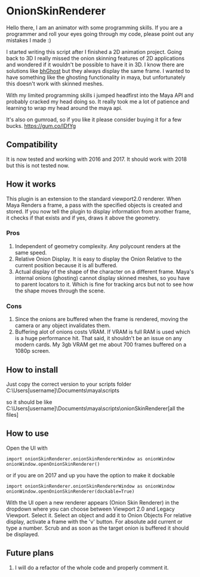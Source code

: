 # OnionSkinRenderer

Hello there, I am an animator with some programming skills. If you are a programmer and roll your eyes going through my code, please point out any mistakes I made :)

I started writing this script after I finished a 2D animation project. Going back to 3D I really missed
the onion skinning features of 2D applications and wondered if it wouldn't be possible to have it in 3D.
I know there are solutions like [bhGhost](http://www.graphite9.com/MayaDownloads.html) but they always display the same frame. I wanted to have something like the ghosting functionality in maya, but unfortunately this doesn't work with skinned meshes.

With my limited programming skills i jumped headfirst into the Maya API and probably cracked my head doing so.
It really took me a lot of patience and learning to wrap my head around the maya api.

It's also on gumroad, so if you like it please consider buying it for a few bucks.
https://gum.co/IDfYg


## Compatibility
It is now tested and working with 2016 and 2017. It should work with 2018 but this is not tested now.

## How it works
This plugin is an extension to the standard viewport2.0 renderer. When Maya Renders a frame, a pass with the specified objects is created and stored. If you now tell the plugin to display information from another frame, it checks if that exists and if yes, draws it above the geometry.

### Pros
1. Independent of geometry complexity. Any polycount renders at the same speed.
2. Relative Onion Display. It is easy to display the Onion Relative to the current position because it is all buffered.
3. Actual display of the shape of the character on a different frame. Maya's internal onions (ghosting) cannot display skinned meshes, so you have to parent locators to it. Which is fine for tracking arcs but not to see how the shape moves through the scene.

### Cons
1. Since the onions are buffered when the frame is rendered, moving the camera or any object invalidates them.
2. Buffering alot of onions costs VRAM. If VRAM is full RAM is used which is a huge performance hit. That said, it shouldn't be an issue on any modern cards. My 3gb VRAM get me about 700 frames buffered on a 1080p screen. 


## How to install
Just copy the correct version to your scripts folder
C:\Users\[username]\Documents\maya\scripts

so it should be like 
C:\Users\[username]\Documents\maya\scripts\onionSkinRenderer\[all the files]


## How to use
Open the UI with
```
import onionSkinRenderer.onionSkinRendererWindow as onionWindow
onionWindow.openOnionSkinRenderer()
```

or if you are on 2017 and up you have the option to make it dockable

```
import onionSkinRenderer.onionSkinRendererWindow as onionWindow
onionWindow.openOnionSkinRenderer(dockable=True)
```

With the UI open a new renderer appears (Onion Skin Renderer) in the dropdown where you can choose between Viewport 2.0 and Legacy Viewport. Select it.
Select an object and add it to Onion Objects
For relative display, activate a frame with the 'v' button. For absolute add current or type a number.
Scrub and as soon as the target onion is buffered it should be displayed.


## Future plans
1. I will do a refactor of the whole code and properly comment it.
